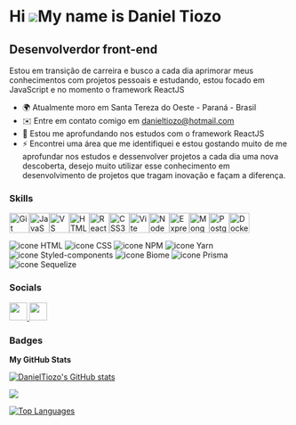 Hi ![](https://user-images.githubusercontent.com/18350557/176309783-0785949b-9127-417c-8b55-ab5a4333674e.gif)My name is Daniel Tiozo
====================================================================================================================================

Desenvolverdor front-end
------------------------

Estou em transição de carreira e busco a cada dia aprimorar meus conhecimentos com projetos pessoais e estudando, estou focado em JavaScript e no momento o framework ReactJS

*   🌍  Atualmente moro em Santa Tereza do Oeste - Paraná - Brasil
*   ✉️  Entre em contato comigo em [danieltiozo@hotmail.com](mailto:danieltiozo@hotmail.com)
*   🧠  Estou me aprofundando nos estudos com o framework ReactJS
*   ⚡  Encontrei uma área que me identifiquei e estou gostando muito de me aprofundar nos estudos e dessenvolver projetos a cada dia uma nova descoberta, desejo muito utilizar esse conhecimento em desenvolvimento de projetos que tragam inovação e façam a diferença.

### Skills 
<p align="left">
<a href="https://git-scm.com/" target="_blank" rel="noreferrer"><img src="https://raw.githubusercontent.com/danielcranney/readme-generator/main/public/icons/skills/git-colored.svg" width="36" height="36" alt="Git" /></a><a href="https://developer.mozilla.org/en-US/docs/Web/JavaScript" target="_blank" rel="noreferrer"><img src="https://raw.githubusercontent.com/danielcranney/readme-generator/main/public/icons/skills/javascript-colored.svg" width="36" height="36" alt="JavaScript" /></a><a href="https://code.visualstudio.com/" target="_blank" rel="noreferrer"><img src="https://raw.githubusercontent.com/danielcranney/readme-generator/main/public/icons/skills/visualstudiocode.svg" width="36" height="36" alt="VS Code" /></a><a href="https://developer.mozilla.org/en-US/docs/Glossary/HTML5" target="_blank" rel="noreferrer"><img src="https://raw.githubusercontent.com/danielcranney/readme-generator/main/public/icons/skills/html5-colored.svg" width="36" height="36" alt="HTML5" /></a><a href="https://reactjs.org/" target="_blank" rel="noreferrer"><img src="https://raw.githubusercontent.com/danielcranney/readme-generator/main/public/icons/skills/react-colored.svg" width="36" height="36" alt="React" /></a><a href="https://www.w3.org/TR/CSS/#css" target="_blank" rel="noreferrer"><img src="https://raw.githubusercontent.com/danielcranney/readme-generator/main/public/icons/skills/css3-colored.svg" width="36" height="36" alt="CSS3" /></a><a href="https://vitejs.dev/" target="_blank" rel="noreferrer"><img src="https://raw.githubusercontent.com/danielcranney/readme-generator/main/public/icons/skills/vite-colored.svg" width="36" height="36" alt="Vite" /></a><a href="https://nodejs.org/en/" target="_blank" rel="noreferrer"><img src="https://raw.githubusercontent.com/danielcranney/readme-generator/main/public/icons/skills/nodejs-colored.svg" width="36" height="36" alt="NodeJS" /></a><a href="https://expressjs.com/" target="_blank" rel="noreferrer"><img src="https://raw.githubusercontent.com/danielcranney/readme-generator/main/public/icons/skills/express-colored.svg" width="36" height="36" alt="Express" /></a><a href="https://www.mongodb.com/" target="_blank" rel="noreferrer"><img src="https://raw.githubusercontent.com/danielcranney/readme-generator/main/public/icons/skills/mongodb-colored.svg" width="36" height="36" alt="MongoDB" /></a><a href="https://www.postgresql.org/" target="_blank" rel="noreferrer"><img src="https://raw.githubusercontent.com/danielcranney/readme-generator/main/public/icons/skills/postgresql-colored.svg" width="36" height="36" alt="PostgreSQL" /></a><a href="https://www.docker.com/" target="_blank" rel="noreferrer"><img src="https://raw.githubusercontent.com/danielcranney/readme-generator/main/public/icons/skills/docker-colored.svg" width="36" height="36" alt="Docker" /></a>
</p>
<p align="left">
<img src="https://img.shields.io/badge/HTML5-E34F26?style=for-the-badge&logo=html5&logoColor=white" alt="icone HTML"/>
<img src="https://img.shields.io/badge/CSS3-1572B6?style=for-the-badge&logo=css3&logoColor=white" alt="icone CSS"/> 
<img src="https://img.shields.io/badge/npm-CB3837?style=for-the-badge&logo=npm&logoColor=white" alt="icone NPM"/>
<img src="https://img.shields.io/badge/Yarn-2C8EBB?style=for-the-badge&logo=yarn&logoColor=white" alt="icone Yarn"/>
<img src="https://img.shields.io/badge/styled--components-DB7093?style=for-the-badge&logo=styled-components&logoColor=white" alt="icone Styled-components"/>
<img src="https://img.shields.io/badge/biome-60a5fa?style=for-the-badge&logo=biome&logoColor=white" alt="icone Biome"/>
<img src="https://img.shields.io/badge/Prisma-3982CE?style=for-the-badge&logo=Prisma&logoColor=white" alt="icone Prisma"/>
<img src="https://img.shields.io/badge/Sequelize-52B0E7?style=for-the-badge&logo=Sequelize&logoColor=white" alt="icone Sequelize"/>
</p>

### Socials
                  
<p align="left"> <a href="https://www.github.com/DanielTiozo" target="_blank" rel="noreferrer"> <picture> <source media="(prefers-color-scheme: dark)" srcset="https://raw.githubusercontent.com/danielcranney/readme-generator/main/public/icons/socials/github-dark.svg" /> <source media="(prefers-color-scheme: light)" srcset="https://raw.githubusercontent.com/danielcranney/readme-generator/main/public/icons/socials/github.svg" /> <img src="https://raw.githubusercontent.com/danielcranney/readme-generator/main/public/icons/socials/github.svg" width="32" height="32" /> </picture> </a> <a href="https://www.linkedin.com/in/daniel-tiozo" target="_blank" rel="noreferrer"> <picture> <source media="(prefers-color-scheme: dark)" srcset="https://raw.githubusercontent.com/danielcranney/readme-generator/main/public/icons/socials/linkedin-dark.svg" /> <source media="(prefers-color-scheme: light)" srcset="https://raw.githubusercontent.com/danielcranney/readme-generator/main/public/icons/socials/linkedin.svg" /> <img src="https://raw.githubusercontent.com/danielcranney/readme-generator/main/public/icons/socials/linkedin.svg" width="32" height="32" /> </picture> </a></p>

### Badges

<b>My GitHub Stats</b>

<a href="http://www.github.com/DanielTiozo"><img src="https://github-readme-stats.vercel.app/api?username=DanielTiozo&show_icons=true&hide=&count_private=true&title_color=0891b2&text_color=ffffff&icon_color=0891b2&bg_color=1c1917&hide_border=true&show_icons=true" alt="DanielTiozo's GitHub stats" /></a>

<a href="http://www.github.com/DanielTiozo"><img src="https://github-readme-streak-stats.herokuapp.com/?user=DanielTiozo&stroke=ffffff&background=1c1917&ring=0891b2&fire=0891b2&currStreakNum=ffffff&currStreakLabel=0891b2&sideNums=ffffff&sideLabels=ffffff&dates=ffffff&hide_border=true" /></a>

<a href="https://github.com/DanielTiozo" align="left"><img src="https://github-readme-stats.vercel.app/api/top-langs/?username=DanielTiozo&langs_count=10&title_color=0891b2&text_color=ffffff&icon_color=0891b2&bg_color=1c1917&hide_border=true&locale=en&custom_title=Top%20%Languages" alt="Top Languages" /></a>

